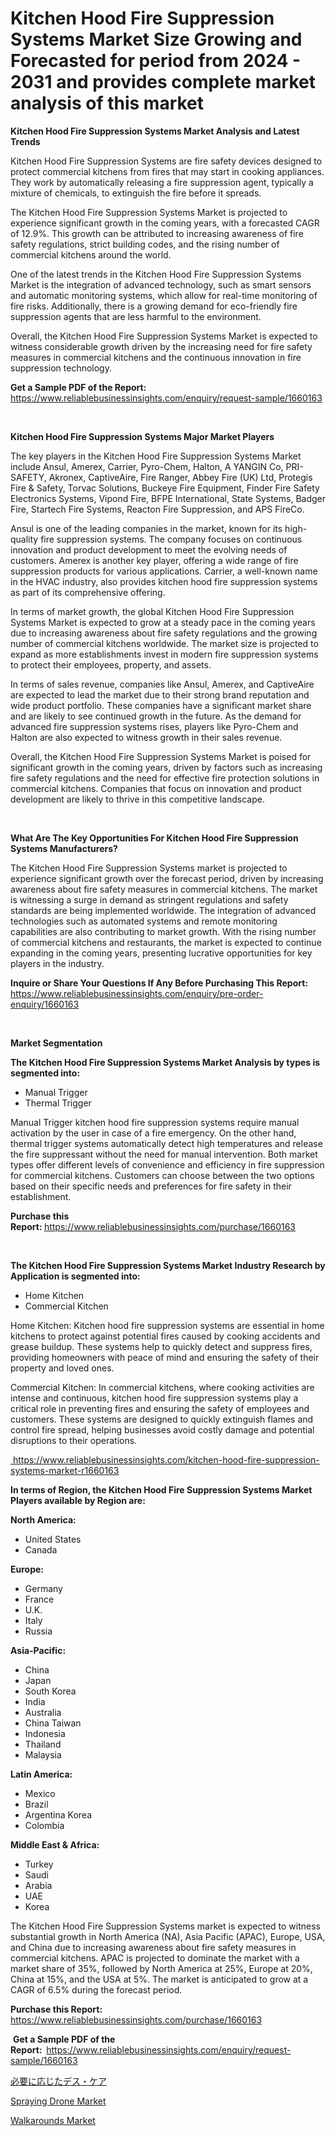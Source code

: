 <p><h1>Kitchen Hood Fire Suppression Systems Market Size Growing and Forecasted for period from 2024 - 2031 and provides complete market analysis of this market</h1></p><p><strong>Kitchen Hood Fire Suppression Systems Market Analysis and Latest Trends</strong></p>
<p><p>Kitchen Hood Fire Suppression Systems are fire safety devices designed to protect commercial kitchens from fires that may start in cooking appliances. They work by automatically releasing a fire suppression agent, typically a mixture of chemicals, to extinguish the fire before it spreads.</p><p>The Kitchen Hood Fire Suppression Systems Market is projected to experience significant growth in the coming years, with a forecasted CAGR of 12.9%. This growth can be attributed to increasing awareness of fire safety regulations, strict building codes, and the rising number of commercial kitchens around the world. </p><p>One of the latest trends in the Kitchen Hood Fire Suppression Systems Market is the integration of advanced technology, such as smart sensors and automatic monitoring systems, which allow for real-time monitoring of fire risks. Additionally, there is a growing demand for eco-friendly fire suppression agents that are less harmful to the environment.</p><p>Overall, the Kitchen Hood Fire Suppression Systems Market is expected to witness considerable growth driven by the increasing need for fire safety measures in commercial kitchens and the continuous innovation in fire suppression technology.</p></p>
<p><strong>Get a Sample PDF of the Report:&nbsp;</strong> <a href="https://www.reliablebusinessinsights.com/enquiry/request-sample/1660163">https://www.reliablebusinessinsights.com/enquiry/request-sample/1660163</a></p>
<p>&nbsp;</p>
<p><strong>Kitchen Hood Fire Suppression Systems Major Market Players</strong></p>
<p><p>The key players in the Kitchen Hood Fire Suppression Systems Market include Ansul, Amerex, Carrier, Pyro-Chem, Halton, A YANGIN Co, PRI-SAFETY, Akronex, CaptiveAire, Fire Ranger, Abbey Fire (UK) Ltd, Protegis Fire & Safety, Torvac Solutions, Buckeye Fire Equipment, Finder Fire Safety Electronics Systems, Vipond Fire, BFPE International, State Systems, Badger Fire, Startech Fire Systems, Reacton Fire Suppression, and APS FireCo.</p><p>Ansul is one of the leading companies in the market, known for its high-quality fire suppression systems. The company focuses on continuous innovation and product development to meet the evolving needs of customers. Amerex is another key player, offering a wide range of fire suppression products for various applications. Carrier, a well-known name in the HVAC industry, also provides kitchen hood fire suppression systems as part of its comprehensive offering.</p><p>In terms of market growth, the global Kitchen Hood Fire Suppression Systems Market is expected to grow at a steady pace in the coming years due to increasing awareness about fire safety regulations and the growing number of commercial kitchens worldwide. The market size is projected to expand as more establishments invest in modern fire suppression systems to protect their employees, property, and assets.</p><p>In terms of sales revenue, companies like Ansul, Amerex, and CaptiveAire are expected to lead the market due to their strong brand reputation and wide product portfolio. These companies have a significant market share and are likely to see continued growth in the future. As the demand for advanced fire suppression systems rises, players like Pyro-Chem and Halton are also expected to witness growth in their sales revenue.</p><p>Overall, the Kitchen Hood Fire Suppression Systems Market is poised for significant growth in the coming years, driven by factors such as increasing fire safety regulations and the need for effective fire protection solutions in commercial kitchens. Companies that focus on innovation and product development are likely to thrive in this competitive landscape.</p></p>
<p>&nbsp;</p>
<p><strong>What Are The Key Opportunities For Kitchen Hood Fire Suppression Systems Manufacturers?</strong></p>
<p><p>The Kitchen Hood Fire Suppression Systems market is projected to experience significant growth over the forecast period, driven by increasing awareness about fire safety measures in commercial kitchens. The market is witnessing a surge in demand as stringent regulations and safety standards are being implemented worldwide. The integration of advanced technologies such as automated systems and remote monitoring capabilities are also contributing to market growth. With the rising number of commercial kitchens and restaurants, the market is expected to continue expanding in the coming years, presenting lucrative opportunities for key players in the industry.</p></p>
<p><strong>Inquire or Share Your Questions If Any Before Purchasing This Report:</strong> <a href="https://www.reliablebusinessinsights.com/enquiry/pre-order-enquiry/1660163">https://www.reliablebusinessinsights.com/enquiry/pre-order-enquiry/1660163</a></p>
<p>&nbsp;</p>
<p><strong>Market Segmentation</strong></p>
<p><strong>The Kitchen Hood Fire Suppression Systems Market Analysis by types is segmented into:</strong></p>
<p><ul><li>Manual Trigger</li><li>Thermal Trigger</li></ul></p>
<p><p>Manual Trigger kitchen hood fire suppression systems require manual activation by the user in case of a fire emergency. On the other hand, thermal trigger systems automatically detect high temperatures and release the fire suppressant without the need for manual intervention. Both market types offer different levels of convenience and efficiency in fire suppression for commercial kitchens. Customers can choose between the two options based on their specific needs and preferences for fire safety in their establishment.</p></p>
<p><strong>Purchase this Report:&nbsp;</strong><a href="https://www.reliablebusinessinsights.com/purchase/1660163">https://www.reliablebusinessinsights.com/purchase/1660163</a></p>
<p>&nbsp;</p>
<p><strong>The Kitchen Hood Fire Suppression Systems Market Industry Research by Application is segmented into:</strong></p>
<p><ul><li>Home Kitchen</li><li>Commercial Kitchen</li></ul></p>
<p><p>Home Kitchen: Kitchen hood fire suppression systems are essential in home kitchens to protect against potential fires caused by cooking accidents and grease buildup. These systems help to quickly detect and suppress fires, providing homeowners with peace of mind and ensuring the safety of their property and loved ones.</p><p>Commercial Kitchen: In commercial kitchens, where cooking activities are intense and continuous, kitchen hood fire suppression systems play a critical role in preventing fires and ensuring the safety of employees and customers. These systems are designed to quickly extinguish flames and control fire spread, helping businesses avoid costly damage and potential disruptions to their operations.</p></p>
<p><a href="https://www.reliablebusinessinsights.com/kitchen-hood-fire-suppression-systems-market-r1660163">&nbsp;https://www.reliablebusinessinsights.com/kitchen-hood-fire-suppression-systems-market-r1660163</a></p>
<p><strong>In terms of Region, the Kitchen Hood Fire Suppression Systems Market Players available by Region are:</strong></p>
<p>
    <p> <strong> North America: </strong>
        <ul>
            <li>United States</li>
            <li>Canada</li>
        </ul>
        </p> 
    <p> <strong> Europe: </strong>
        <ul>
            <li>Germany</li>
            <li>France</li>
            <li>U.K.</li>
            <li>Italy</li>
            <li>Russia</li>
        </ul>
        </p> 
    <p> <strong> Asia-Pacific: </strong>
        <ul>
            <li>China</li>
            <li>Japan</li>
            <li>South Korea</li>
            <li>India</li>
            <li>Australia</li>
            <li>China Taiwan</li>
            <li>Indonesia</li>
            <li>Thailand</li>
            <li>Malaysia</li>
        </ul>
        </p> 
    <p> <strong> Latin America: </strong>
        <ul>
            <li>Mexico</li>
            <li>Brazil</li>
            <li>Argentina Korea</li>
            <li>Colombia</li>
        </ul>
        </p> 
    <p> <strong> Middle East & Africa: </strong>
        <ul>
            <li>Turkey</li>
            <li>Saudi</li>
            <li>Arabia</li>
            <li>UAE</li>
            <li>Korea</li>
        </ul>
    </p>
    </p>
<p><p>The Kitchen Hood Fire Suppression Systems market is expected to witness substantial growth in North America (NA), Asia Pacific (APAC), Europe, USA, and China due to increasing awareness about fire safety measures in commercial kitchens. APAC is projected to dominate the market with a market share of 35%, followed by North America at 25%, Europe at 20%, China at 15%, and the USA at 5%. The market is anticipated to grow at a CAGR of 6.5% during the forecast period.</p></p>
<p><strong>Purchase this Report: </strong><a href="https://www.reliablebusinessinsights.com/purchase/1660163">https://www.reliablebusinessinsights.com/purchase/1660163</a></p>
<p>&nbsp;<strong>Get a Sample PDF of the Report:&nbsp;&nbsp;</strong><a href="https://www.reliablebusinessinsights.com/enquiry/request-sample/1660163">https://www.reliablebusinessinsights.com/enquiry/request-sample/1660163</a></p>
<p><strong></strong></p>
<p><p><a href="https://github.com/DeonBoer2023/Market-Research-Report-List-1/blob/main/1659780158739.md">必要に応じたデス・ケア</a></p><p><a href="https://github.com/eeenafisainka/Market-Research-Report-List-1/blob/main/spraying-drone-market.md">Spraying Drone Market</a></p><p><a href="https://github.com/liliskanaya73/Market-Research-Report-List-1/blob/main/walkarounds-market.md">Walkarounds Market</a></p></p>